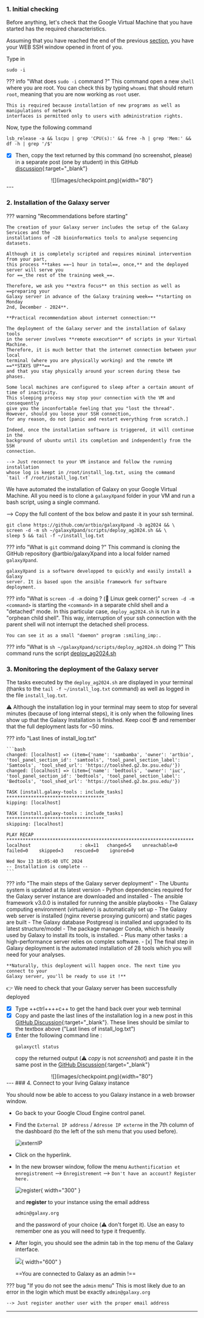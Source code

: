 ### 1. Initial checking
Before anything, let's check that the Google Virtual Machine that you have started
has the required characteristics.

Assuming that you have reached the end of the previous
[section](../bare-galaxy-google/#2-connect-to-the-vm-using-the-ssh-web-console), you have your
WEB SSH window opened in front of you.

Type in
```
sudo -i
```

??? info "What does `sudo -i` command ?"
    This command open a new `shell` where you are root. You can check this by typing `whoami`
    that should return `root`, meaning that you are now working as `root` user.
    
    This is required because installation of new programs as well as manipulations of network
    interfaces is permitted only to users with administration rights.

Now, type the following command

```
lsb_release -a && lscpu | grep 'CPU(s):' && free -h | grep 'Mem:' && df -h | grep '/$'
```

 - [x] Then, copy the text returned by this command (no screenshot, please) in a separate
post (one by student) in this GitHub
[discussion](https://github.com/ARTbio/AnalyseGenome/discussions/41){:target="_blank"}

<center>
![](images/checkpoint.png){width="80"}
</center> 
---

### 2. Installation of the Galaxy server
??? warning "Recommendations before starting"
   
    The creation of your Galaxy server includes the setup of the Galaxy Services and the
    installations of ~28 bioinformatics tools to analyse sequencing datasets.
    
    Although it is completely scripted and requires minimal intervention from your part,
    this process **takes ==~1 hour in total==, once,** and the deployed server will serve you
    for ==_the rest of the training week_==.
    
    Therefore, we ask you **extra focus** on this section as well as ==preparing your
    Galaxy server in advance of the Galaxy training week== **starting on Monday
    2nd, December - 2024**.
    
    **Practical recommendation about internet connection:**
    
    The deployment of the Galaxy server and the installation of Galaxy tools
    in the server involves **remote execution** of scripts in your Virtual Machine.
    Therefore, it is much better that the internet connection between your local
    terminal (where you are physically working) and the remote VM ==**STAYS UP**==
    and that you stay physically around your screen during these two phases.
    
    Some local machines are configured to sleep after a certain amount of time of inactivity.
    This sleeping process may stop your connection with the VM and consequently
    give you the inconfortable feeling that you "lost the thread".
    However, should you loose your SSH connection,
    for any reason, do not [panic and restart everything from scratch.]
    
    Indeed, once the installation software is triggered, it will continue in the
    background of ubuntu until its completion and independently from the SSH
    connection. 
    
    --> Just reconnect to your VM instance and follow the running installation
    whose log is keept in /root/install_log.txt, using the command
    `tail -f /root/install_log.txt`

We have automated the installation of Galaxy on your Google Virtual Machine.
All you need is to clone a `galaxyXpand` folder in your VM and run a bash script,
using a single command.

--> Copy the full content of the box below and paste it in your ssh terminal.

```
git clone https://github.com/artbio/galaxyXpand -b ag2024 && \
screen -d -m sh ~/galaxyXpand/scripts/deploy_ag2024.sh && \
sleep 5 && tail -f ~/install_log.txt
```
??? info "What is `git` command doing ?"
    This command is cloning the GitHub repository @artbio/galaxyXpand into a
    local folder named `galaxyXpand`.
    
    galaxyXpand is a software developped to quickly and easily install a Galaxy
    server. It is based upon the ansible framework for software deployment.
??? info "What is `screen -d -m` doing ? (:metal: Linux geek corner)"
    `screen -d -m <command>` is starting the `<command>` in a separate child shell
    and a "detached" mode. In this particular case, `deploy_ag2024.sh` is run in a
    "orphean child shell". This way, interruption of your ssh connection with the
    parent shell will not interrupt the detached shell process.
    
    You can see it as a small "daemon" program :smiling_imp:.

??? info "What is `sh ~/galaxyXpand/scripts/deploy_ag2024.sh` doing ?"
    This command runs the script
    [deploy_ag2024.sh](https://github.com/ARTbio/galaxyXpand/blob/ag2024/scripts/deploy_ag2024.sh)


### 3. Monitoring the deployment of the Galaxy server

The tasks executed by the `deploy_ag2024.sh` are displayed in your terminal
(thanks to the `tail -f ~/install_log.txt` command) as well as logged in the
file `install_log.txt`.

:warning: Although the installation log in your terminal may seem to stop for
several minutes (because of long internal steps), it is only when the following
lines show up that the Galaxy Installation is finished. Keep cool :sunglasses:
and remember that the full deployment lasts for ~50 mins.

??? info "Last lines of install_log.txt"
    
    ```bash
    changed: [localhost] => (item={'name': 'sambamba', 'owner': 'artbio', 'tool_panel_section_id': 'samtools', 'tool_panel_section_label': 'Samtools', 'tool_shed_url': 'https://toolshed.g2.bx.psu.edu/'})
    changed: [localhost] => (item={'name': 'bedtools', 'owner': 'iuc', 'tool_panel_section_id': 'bedtools', 'tool_panel_section_label': 'Bedtools', 'tool_shed_url': 'https://toolshed.g2.bx.psu.edu/'})
    
    TASK [install.galaxy-tools : include_tasks] ************************************
    kipping: [localhost]
    
    TASK [install.galaxy-tools : include_tasks] ************************************
    skipping: [localhost]
    
    PLAY RECAP *********************************************************************
    localhost                  : ok=11   changed=5    unreachable=0    failed=0    skipped=3    rescued=0    ignored=0   
    
    Wed Nov 13 18:05:40 UTC 2024
    -- Installation is complete --
    ```

??? info "The main steps of the Galaxy server deployment"
    - The Ubuntu system is updated at its latest version
    - Python dependencies required for the Galaxy server instance are downloaded and installed
    - The ansible framework v3.0.0 is installed for running the ansible playbooks
    - The Galaxy computing environment (virtualenv) is automatically set up
    - The Galaxy web server is installed (nginx reverse proxying gunicorn) and static pages are built
    - The Galaxy database Postgresql is installed and upgraded to its latest structure/model
    - The package manager Conda, which is heavily used by Galaxy to install its tools, is installed.
    - Plus many other tasks : a high-performance server relies on complex software.
    - [x] The final step in Galaxy deployment is the automated installation of
      28 tools which you will need for your analyses.
    
    **Naturally, this deployment will happen once. The next time you connect to your
    Galaxy server, you'll be ready to use it !**

:point_right: We need to check that your Galaxy server has been successfully
deployed

- [x] Type ++ctrl++++c++ to get the hand back over your web terminal
- [x] Copy and paste the last lines of the installation log in
  a new post in this
  [GitHub Discussion](https://github.com/ARTbio/AnalyseGenome/discussions/40){:target="_blank"}.
  These lines should be similar to the textbox above ("Last lines of install_log.txt")
- [x] Enter the following command line :
  ```
  galaxyctl status
  ```
  copy the returned output (:warning: *copy* is not *screenshot*) and paste it in
  the same post in the [GitHub Discussion](https://github.com/ARTbio/AnalyseGenome/discussions/40){:target="_blank"}
<center>
![](images/checkpoint.png){width="80"}
</center> 
---
### 4. Connect to your living Galaxy instance

You should now be able to access to you Galaxy instance in a web browser window.

- Go back to your Google Cloud Engine control panel.
- Find the `External IP address` / `Adresse IP externe` in the 7th column of the dashboard
  (to the left of the ssh menu that you used before).
  
  ![externIP](images/externIP.png)
  
- Click on the hyperlink.
- In the new browser window, follow the menu `Authentification et enregistrement`
  --> `Enregistrement` --> `Don't have an account? Register here.`
  
  ![register](images/register.png){ width="300" }

  and  **register** to your instance using the email address
  ```
  admin@galaxy.org
  ```
  and the password of your choice (:warning: don't forget it). Use an easy to remember one as you will need to type it frequently.
  
- After login, you should see the admin tab in the top menu of the Galaxy interface.
  
  ![](images/admin_menu.png){ width="600" }
  
  ==You are connected to Galaxy as an admin !==

??? bug "If you do not see the `admin` menu"
    This is most likely due to an error in the login which must be
    exactly `admin@galaxy.org`
    
    --> Just register another user with the proper email address
---
